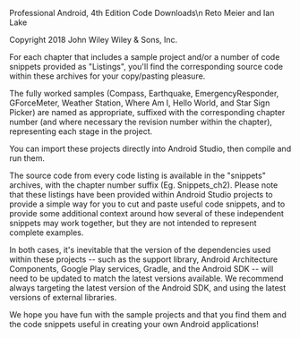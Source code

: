 Professional Android, 4th Edition Code Downloads\n
Reto Meier and Ian Lake

Copyright 2018 John Wiley Wiley & Sons, Inc.

For each chapter that includes a sample project and/or a number of code snippets
provided as "Listings", you'll find the corresponding source code within these
archives for your copy/pasting pleasure. 

The fully worked samples (Compass, Earthquake, EmergencyResponder, GForceMeter,
Weather Station, Where Am I, Hello World, and Star Sign Picker) are named as
appropriate, suffixed with the corresponding chapter number (and where necessary 
the revision number within the chapter), representing each stage in the project.

You can import these projects directly into Android Studio, then compile 
and run them.

The source code from every code listing is available in the "snippets" archives,
with the chapter number suffix (Eg. Snippets_ch2). Please note that these 
listings have been provided within Android Studio projects to provide a 
simple way for you to cut and paste useful code snippets, and to provide
some additional context around how several of these independent snippets may 
work together, but they are not intended to represent complete examples.

In both cases, it's inevitable that the version of the dependencies used within
these projects -- such as the support library, Android Architecture Components, 
Google Play services, Gradle, and the Android SDK -- will need to be updated
to match the latest versions available. We recommend always targeting the latest
version of the Android SDK, and using the latest versions of external libraries.

We hope you have fun with the sample projects and that you find them and the 
code snippets useful in creating your own Android applications!
